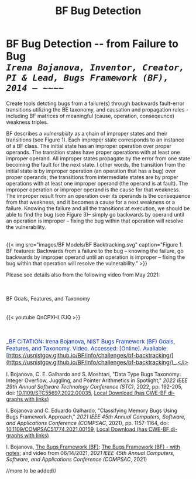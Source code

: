 ﻿---
weight: 4
title: "BF Bug Detection"
---
# BF Bug Detection -- from Failure to Bug<br/>_`Irena Bojanova, Inventor, Creator, PI & Lead, Bugs Framework (BF), 2014 – ~~~~`_

Create tools detcting bugs from a failure(s) through backwards fault-error transitions utilizing the BE taxonomy, and causation and propagation rules - including BF matrices of meaningful (cause, operation, conseqeunce) weakness triples.

BF describes a _vulnerability_ as a chain of improper states and their transitions (see Figure 1). Each improper state corresponds to an instance of a BF class. The initial state has an improper operation over proper operands. The transition states have proper operations with at least one improper operand. All improper states propagate by the error from one state becoming the fault for the next state. I other words, the transition from the initial state is by improper operation (an operation that has a bug) over proper operands; the transitions from intermediate states are by proper operations with at least one improper operand (the operand is at fault). The improper operation or improper operand is the cause for that weakness. The improper result from an operation over its operands is the consequence from that weakness, and it becomes a cause for a next weakness or a failure. Knowing the failure and all the transitions at execution, we should be able to find the bug (see Figure 3)– simply go backwards by operand until an operation is improper – fixing the bug within that operation will resolve the vulnerability.

<br/>
 {{< img src="images/BF Models/BF Backtracking.svg" caption="Figure 1. BF features: Backwards from a failure to the bug – knowing the failure, go backwards by improper operand until an operation is improper – fixing the bug within that operation will resolve the vulnerability." >}}
<br/>

Please see details also from the following video from May 2021:
<div class="row">
<div class="col-9">
<br/><br/>
BF Goals, Features, and Taxonomy <br/>
<br/><br/>
{{< youtube QnCPXHLi7JQ >}}
</div>
</div>
<br/><br/>

<l style="font-size: 15px; color: #0428AE">_BF CITATION: Irena Bojanova, NIST Bugs Framework (BF) Goals, Features, and Taxonomy. Video. Accessed: <span id="currentDate"></span> [Online]. Available: [https://usnistgov.github.io/BF/info/challenges/bf-backtracking/](https://usnistgov.github.io/BF/info/challenges/bf-backtracking/)_.</l>



I. Bojanova, C. E. Galhardo and S. Moshtari, "Data Type Bugs Taxonomy: Integer Overflow, Juggling, and Pointer Arithmetics in Spotlight," _2022 IEEE 29th Annual Software Technology Conference (STC)_, 2022, pp. 192-205, doi: [10.1109/STC55697.2022.00035](https://doi.org/10.1109/STC55697.2022.00035), [Local Download (has CWE-BF di-graphs with links)](https://tsapps.nist.gov/publication/get_pdf.cfm?pub_id=935220)

I. Bojanova and C. Eduardo Galhardo, "Classifying Memory Bugs Using Bugs Framework Approach," _2021 IEEE 45th Annual Computers, Software, and Applications Conference (COMPSAC_, 2021), pp. 1157-1164, doi: [10.1109/COMPSAC51774.2021.00159](https://doi.org/10.1109/COMPSAC51774.2021.00159), [Local Download (has CWE-BF di-graphs with links)](https://tsapps.nist.gov/publication/get_pdf.cfm?pub_id=930038) 

I. Bojanova, [The Bugs Framework (BF)](../../../Presentations/Bugs_Framework-COMPSAC_2021-287-0614202.pdf);  [The Bugs Framework (BF) - with notes](../../../Presentations/Bugs_Framework-COMPSAC_2021-287-notes--06142021.ppt); and video from 06/14/2021, _2021 IEEE 45th Annual Computers, Software, and Applications Conference (COMPSAC_, 2021)

//more to be added//
